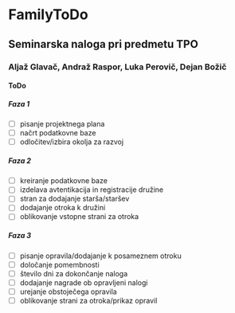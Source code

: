 # FamilyToDo
## Seminarska naloga pri predmetu TPO
### Aljaž Glavač, Andraž Raspor, Luka Perovič, Dejan Božič

#### ToDo
##### Faza 1
- [ ] pisanje projektnega plana
- [ ] načrt podatkovne baze
- [ ] odločitev/izbira okolja za razvoj
##### Faza 2 
- [ ] kreiranje podatkovne baze
- [ ] izdelava avtentikacija in registracije družine
- [ ] stran za dodajanje starša/staršev
- [ ] dodajanje otroka k družini
- [ ] oblikovanje vstopne strani za otroka
##### Faza 3 
- [ ] pisanje opravila/dodajanje k posameznem otroku
- [ ] določanje pomembnosti
- [ ] število dni za dokončanje naloga
- [ ] dodajanje nagrade ob opravljeni nalogi
- [ ] urejanje obstoječega opravila
- [ ] oblikovanje strani za otroka/prikaz opravil
